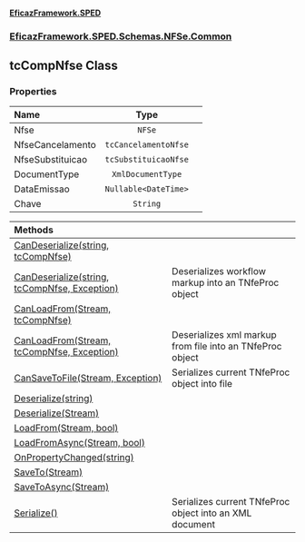 #### [EficazFramework.SPED](EficazFrameworkSPED.md 'EficazFramework SPED')
### [EficazFramework.SPED.Schemas.NFSe.Common](EficazFramework.SPED.Schemas.NFSe.Common.md 'EficazFramework.SPED.Schemas.NFSe.Common')

## tcCompNfse Class
### Properties

| Name | Type | |
| :--- | :---: | :--- |
| Nfse | `NFSe` |  |
| NfseCancelamento | `tcCancelamentoNfse` |  |
| NfseSubstituicao | `tcSubstituicaoNfse` |  |
| DocumentType | `XmlDocumentType` |  |
| DataEmissao | `Nullable<DateTime>` |  |
| Chave | `String` |  |

| Methods | |
| :--- | :--- |
| [CanDeserialize(string, tcCompNfse)](EficazFramework.SPED.Schemas.NFSe.Common/tcCompNfse/CanDeserialize(string,tcCompNfse).md 'EficazFramework.SPED.Schemas.NFSe.Common.tcCompNfse.CanDeserialize(string, EficazFramework.SPED.Schemas.NFSe.Common.tcCompNfse)') | |
| [CanDeserialize(string, tcCompNfse, Exception)](EficazFramework.SPED.Schemas.NFSe.Common/tcCompNfse/CanDeserialize(string,tcCompNfse,Exception).md 'EficazFramework.SPED.Schemas.NFSe.Common.tcCompNfse.CanDeserialize(string, EficazFramework.SPED.Schemas.NFSe.Common.tcCompNfse, System.Exception)') | Deserializes workflow markup into an TNfeProc object |
| [CanLoadFrom(Stream, tcCompNfse)](EficazFramework.SPED.Schemas.NFSe.Common/tcCompNfse/CanLoadFrom(Stream,tcCompNfse).md 'EficazFramework.SPED.Schemas.NFSe.Common.tcCompNfse.CanLoadFrom(System.IO.Stream, EficazFramework.SPED.Schemas.NFSe.Common.tcCompNfse)') | |
| [CanLoadFrom(Stream, tcCompNfse, Exception)](EficazFramework.SPED.Schemas.NFSe.Common/tcCompNfse/CanLoadFrom(Stream,tcCompNfse,Exception).md 'EficazFramework.SPED.Schemas.NFSe.Common.tcCompNfse.CanLoadFrom(System.IO.Stream, EficazFramework.SPED.Schemas.NFSe.Common.tcCompNfse, System.Exception)') | Deserializes xml markup from file into an TNfeProc object |
| [CanSaveToFile(Stream, Exception)](EficazFramework.SPED.Schemas.NFSe.Common/tcCompNfse/CanSaveToFile(Stream,Exception).md 'EficazFramework.SPED.Schemas.NFSe.Common.tcCompNfse.CanSaveToFile(System.IO.Stream, System.Exception)') | Serializes current TNfeProc object into file |
| [Deserialize(string)](EficazFramework.SPED.Schemas.NFSe.Common/tcCompNfse/Deserialize(string).md 'EficazFramework.SPED.Schemas.NFSe.Common.tcCompNfse.Deserialize(string)') | |
| [Deserialize(Stream)](EficazFramework.SPED.Schemas.NFSe.Common/tcCompNfse/Deserialize(Stream).md 'EficazFramework.SPED.Schemas.NFSe.Common.tcCompNfse.Deserialize(System.IO.Stream)') | |
| [LoadFrom(Stream, bool)](EficazFramework.SPED.Schemas.NFSe.Common/tcCompNfse/LoadFrom(Stream,bool).md 'EficazFramework.SPED.Schemas.NFSe.Common.tcCompNfse.LoadFrom(System.IO.Stream, bool)') | |
| [LoadFromAsync(Stream, bool)](EficazFramework.SPED.Schemas.NFSe.Common/tcCompNfse/LoadFromAsync(Stream,bool).md 'EficazFramework.SPED.Schemas.NFSe.Common.tcCompNfse.LoadFromAsync(System.IO.Stream, bool)') | |
| [OnPropertyChanged(string)](EficazFramework.SPED.Schemas.NFSe.Common/tcCompNfse/OnPropertyChanged(string).md 'EficazFramework.SPED.Schemas.NFSe.Common.tcCompNfse.OnPropertyChanged(string)') | |
| [SaveTo(Stream)](EficazFramework.SPED.Schemas.NFSe.Common/tcCompNfse/SaveTo(Stream).md 'EficazFramework.SPED.Schemas.NFSe.Common.tcCompNfse.SaveTo(System.IO.Stream)') | |
| [SaveToAsync(Stream)](EficazFramework.SPED.Schemas.NFSe.Common/tcCompNfse/SaveToAsync(Stream).md 'EficazFramework.SPED.Schemas.NFSe.Common.tcCompNfse.SaveToAsync(System.IO.Stream)') | |
| [Serialize()](EficazFramework.SPED.Schemas.NFSe.Common/tcCompNfse/Serialize().md 'EficazFramework.SPED.Schemas.NFSe.Common.tcCompNfse.Serialize()') | Serializes current TNfeProc object into an XML document |
